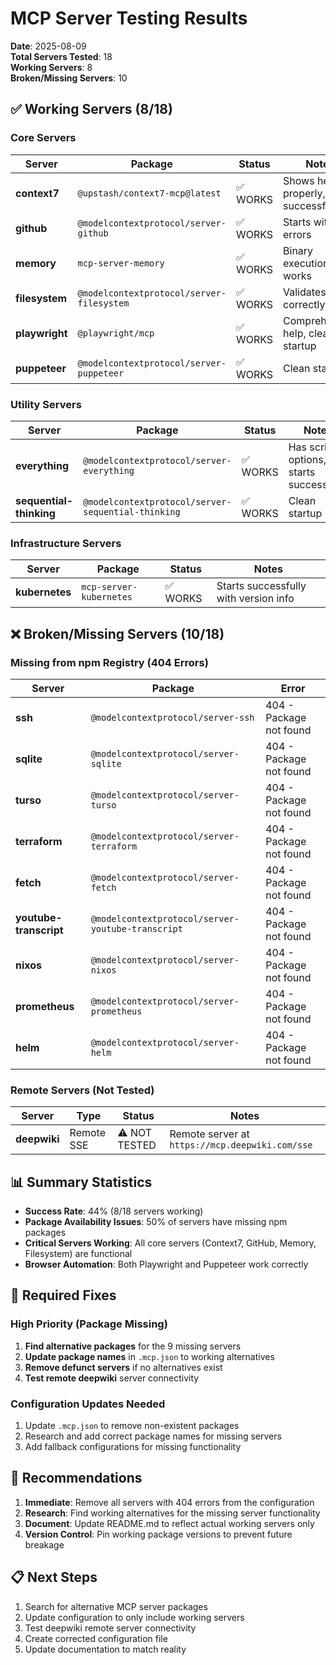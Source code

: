 # MCP Server Testing Results

**Date**: 2025-08-09  
**Total Servers Tested**: 18  
**Working Servers**: 8  
**Broken/Missing Servers**: 10  

## ✅ Working Servers (8/18)

### Core Servers
| Server | Package | Status | Notes |
|--------|---------|---------|-------|
| **context7** | `@upstash/context7-mcp@latest` | ✅ WORKS | Shows help properly, starts successfully |
| **github** | `@modelcontextprotocol/server-github` | ✅ WORKS | Starts without errors |
| **memory** | `mcp-server-memory` | ✅ WORKS | Binary execution works |
| **filesystem** | `@modelcontextprotocol/server-filesystem` | ✅ WORKS | Validates paths correctly |
| **playwright** | `@playwright/mcp` | ✅ WORKS | Comprehensive help, clean startup |
| **puppeteer** | `@modelcontextprotocol/server-puppeteer` | ✅ WORKS | Clean startup |

### Utility Servers  
| Server | Package | Status | Notes |
|--------|---------|---------|-------|
| **everything** | `@modelcontextprotocol/server-everything` | ✅ WORKS | Has script options, starts successfully |
| **sequential-thinking** | `@modelcontextprotocol/server-sequential-thinking` | ✅ WORKS | Clean startup |

### Infrastructure Servers
| Server | Package | Status | Notes |
|--------|---------|---------|-------|
| **kubernetes** | `mcp-server-kubernetes` | ✅ WORKS | Starts successfully with version info |

## ❌ Broken/Missing Servers (10/18)

### Missing from npm Registry (404 Errors)
| Server | Package | Error |
|--------|---------|-------|
| **ssh** | `@modelcontextprotocol/server-ssh` | 404 - Package not found |
| **sqlite** | `@modelcontextprotocol/server-sqlite` | 404 - Package not found |
| **turso** | `@modelcontextprotocol/server-turso` | 404 - Package not found |
| **terraform** | `@modelcontextprotocol/server-terraform` | 404 - Package not found |
| **fetch** | `@modelcontextprotocol/server-fetch` | 404 - Package not found |
| **youtube-transcript** | `@modelcontextprotocol/server-youtube-transcript` | 404 - Package not found |
| **nixos** | `@modelcontextprotocol/server-nixos` | 404 - Package not found |
| **prometheus** | `@modelcontextprotocol/server-prometheus` | 404 - Package not found |
| **helm** | `@modelcontextprotocol/server-helm` | 404 - Package not found |

### Remote Servers (Not Tested)
| Server | Type | Status | Notes |
|--------|------|---------|-------|
| **deepwiki** | Remote SSE | ⚠️ NOT TESTED | Remote server at `https://mcp.deepwiki.com/sse` |

## 📊 Summary Statistics

- **Success Rate**: 44% (8/18 servers working)
- **Package Availability Issues**: 50% of servers have missing npm packages
- **Critical Servers Working**: All core servers (Context7, GitHub, Memory, Filesystem) are functional
- **Browser Automation**: Both Playwright and Puppeteer work correctly

## 🔧 Required Fixes

### High Priority (Package Missing)
1. **Find alternative packages** for the 9 missing servers
2. **Update package names** in `.mcp.json` to working alternatives
3. **Remove defunct servers** if no alternatives exist
4. **Test remote deepwiki** server connectivity

### Configuration Updates Needed
1. Update `.mcp.json` to remove non-existent packages
2. Research and add correct package names for missing servers
3. Add fallback configurations for missing functionality

## 🎯 Recommendations

1. **Immediate**: Remove all servers with 404 errors from the configuration
2. **Research**: Find working alternatives for the missing server functionality
3. **Document**: Update README.md to reflect actual working servers only
4. **Version Control**: Pin working package versions to prevent future breakage

## 📋 Next Steps

1. Search for alternative MCP server packages
2. Update configuration to only include working servers
3. Test deepwiki remote server connectivity
4. Create corrected configuration file
5. Update documentation to match reality